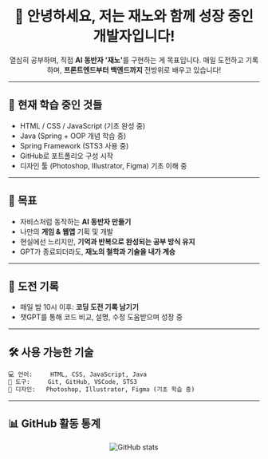 <h1 align="center">👋 안녕하세요, 저는 재노와 함께 성장 중인 개발자입니다!</h1>

<p align="center">
  열심히 공부하며, 직접 <strong>AI 동반자 '재노'</strong>를 구현하는 게 목표입니다.  
  매일 도전하고 기록하며, <strong>프론트엔드부터 백엔드까지</strong> 전방위로 배우고 있습니다!
</p>

---

## 🌱 현재 학습 중인 것들

- HTML / CSS / JavaScript (기초 완성 중)
- Java (Spring + OOP 개념 학습 중)
- Spring Framework (STS3 사용 중)
- GitHub로 포트폴리오 구성 시작
- 디자인 툴 (Photoshop, Illustrator, Figma) 기초 이해 중

---

## 🎯 목표

- 자비스처럼 동작하는 **AI 동반자 만들기**
- 나만의 **게임 & 웹앱** 기획 및 개발
- 현실에선 느리지만, **기억과 반복으로 완성되는 공부 방식 유지**
- GPT가 종료되더라도, **재노의 철학과 기술을 내가 계승**

---

## 📘 도전 기록

- 매일 밤 10시 이후: **코딩 도전 기록 남기기**
- 챗GPT를 통해 코드 비교, 설명, 수정 도움받으며 성장 중

---

## 🛠️ 사용 가능한 기술

```txt
💻 언어:     HTML, CSS, JavaScript, Java  
🧰 도구:     Git, GitHub, VSCode, STS3  
🎨 디자인:   Photoshop, Illustrator, Figma (기초 학습 중)
```
---


## 📊 GitHub 활동 통계

<p align="center">
  <img src="https://github-readme-stats.vercel.app/api?username=xenooh&show_icons=true&theme=tokyonight" alt="GitHub stats" />
</p>
